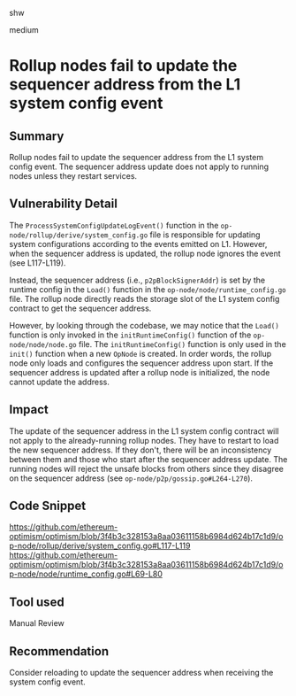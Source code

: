 shw

medium

# Rollup nodes fail to update the sequencer address from the L1 system config event

## Summary

Rollup nodes fail to update the sequencer address from the L1 system config event. The sequencer address update does not apply to running nodes unless they restart services.

## Vulnerability Detail

The `ProcessSystemConfigUpdateLogEvent()` function in the `op-node/rollup/derive/system_config.go` file is responsible for updating system configurations according to the events emitted on L1. However, when the sequencer address is updated, the rollup node ignores the event (see L117-L119).

Instead, the sequencer address (i.e., `p2pBlockSignerAddr`) is set by the runtime config in the `Load()` function in the `op-node/node/runtime_config.go` file. The rollup node directly reads the storage slot of the L1 system config contract to get the sequencer address.

However, by looking through the codebase, we may notice that the `Load()` function is only invoked in the `initRuntimeConfig()` function of the `op-node/node/node.go` file. The `initRuntimeConfig()` function is only used in the `init()` function when a new `OpNode` is created. In order words, the rollup node only loads and configures the sequencer address upon start. If the sequencer address is updated after a rollup node is initialized, the node cannot update the address.

## Impact

The update of the sequencer address in the L1 system config contract will not apply to the already-running rollup nodes. They have to restart to load the new sequencer address. If they don't, there will be an inconsistency between them and those who start after the sequencer address update. The running nodes will reject the unsafe blocks from others since they disagree on the sequencer address (see `op-node/p2p/gossip.go#L264-L270`).

## Code Snippet

https://github.com/ethereum-optimism/optimism/blob/3f4b3c328153a8aa03611158b6984d624b17c1d9/op-node/rollup/derive/system_config.go#L117-L119
https://github.com/ethereum-optimism/optimism/blob/3f4b3c328153a8aa03611158b6984d624b17c1d9/op-node/node/runtime_config.go#L69-L80

## Tool used

Manual Review

## Recommendation

Consider reloading to update the sequencer address when receiving the system config event.